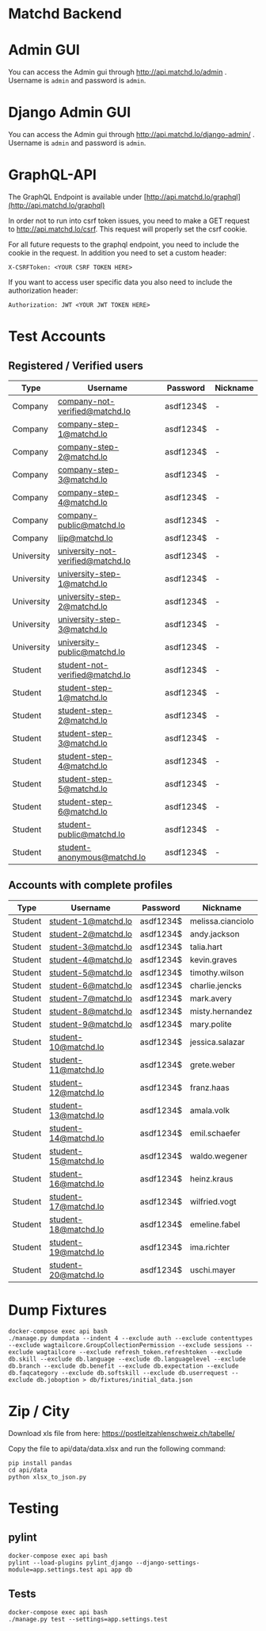 Matchd Backend
==============

# Admin GUI
You can access the Admin gui through <a href="http://api.matchd.lo/admin/"> http://api.matchd.lo/admin </a>. Username is `admin` and password is `admin`.

# Django Admin GUI
You can access the Admin gui through <a href="http://api.matchd.lo/django-admin/"> http://api.matchd.lo/django-admin/ </a>. Username is `admin` and password is `admin`.

# GraphQL-API
The GraphQL Endpoint is available under [http://api.matchd.lo/graphql](http://api.matchd.lo/graphql)

In order not to run into csrf token issues, you need to make a GET request to http://api.matchd.lo/csrf. This request will properly set the csrf cookie.


For all future requests to the graphql endpoint, you need to include the cookie in the request. In addition you need to set a custom header:

    X-CSRFToken: <YOUR CSRF TOKEN HERE>
    
If you want to access user specific data you also need to include the authorization header:

    Authorization: JWT <YOUR JWT TOKEN HERE>

# Test Accounts

## Registered / Verified users


| Type | Username | Password | Nickname |
|---|---|---|---|
| Company | company-not-verified@matchd.lo | asdf1234$ | - |
| Company | company-step-1@matchd.lo | asdf1234$ | - |
| Company | company-step-2@matchd.lo | asdf1234$ | - |
| Company | company-step-3@matchd.lo | asdf1234$ | - |
| Company | company-step-4@matchd.lo | asdf1234$ | - |
| Company | company-public@matchd.lo | asdf1234$ | - |
| Company | liip@matchd.lo | asdf1234$ | - |
| University | university-not-verified@matchd.lo | asdf1234$ | - |
| University | university-step-1@matchd.lo | asdf1234$ | - |
| University | university-step-2@matchd.lo | asdf1234$ | - |
| University | university-step-3@matchd.lo | asdf1234$ | - |
| University | university-public@matchd.lo | asdf1234$ | - |
| Student | student-not-verified@matchd.lo | asdf1234$ | - |
| Student | student-step-1@matchd.lo | asdf1234$ | - |
| Student | student-step-2@matchd.lo | asdf1234$ | - |
| Student | student-step-3@matchd.lo | asdf1234$ | - |
| Student | student-step-4@matchd.lo | asdf1234$ | - |
| Student | student-step-5@matchd.lo | asdf1234$ | - |
| Student | student-step-6@matchd.lo | asdf1234$ | - |
| Student | student-public@matchd.lo | asdf1234$ | - |
| Student | student-anonymous@matchd.lo | asdf1234$ | - |

## Accounts with complete profiles

| Type | Username | Password | Nickname |
|---|---|---|---|
| Student | student-1@matchd.lo | asdf1234$ | melissa.cianciolo |
| Student | student-2@matchd.lo | asdf1234$ | andy.jackson |
| Student | student-3@matchd.lo | asdf1234$ | talia.hart |
| Student | student-4@matchd.lo | asdf1234$ | kevin.graves |
| Student | student-5@matchd.lo | asdf1234$ | timothy.wilson |
| Student | student-6@matchd.lo | asdf1234$ | charlie.jencks |
| Student | student-7@matchd.lo | asdf1234$ | mark.avery |
| Student | student-8@matchd.lo | asdf1234$ | misty.hernandez |
| Student | student-9@matchd.lo | asdf1234$ | mary.polite |
| Student | student-10@matchd.lo | asdf1234$ | jessica.salazar |
| Student | student-11@matchd.lo | asdf1234$ | grete.weber |
| Student | student-12@matchd.lo | asdf1234$ | franz.haas |
| Student | student-13@matchd.lo | asdf1234$ | amala.volk |
| Student | student-14@matchd.lo | asdf1234$ | emil.schaefer |
| Student | student-15@matchd.lo | asdf1234$ | waldo.wegener |
| Student | student-16@matchd.lo | asdf1234$ | heinz.kraus |
| Student | student-17@matchd.lo | asdf1234$ | wilfried.vogt |
| Student | student-18@matchd.lo | asdf1234$ | emeline.fabel |
| Student | student-19@matchd.lo | asdf1234$ | ima.richter |
| Student | student-20@matchd.lo | asdf1234$ | uschi.mayer |

# Dump Fixtures

    docker-compose exec api bash 
    ./manage.py dumpdata --indent 4 --exclude auth --exclude contenttypes --exclude wagtailcore.GroupCollectionPermission --exclude sessions --exclude wagtailcore --exclude refresh_token.refreshtoken --exclude db.skill --exclude db.language --exclude db.languagelevel --exclude db.branch --exclude db.benefit --exclude db.expectation --exclude db.faqcategory --exclude db.softskill --exclude db.userrequest --exclude db.joboption > db/fixtures/initial_data.json

# Zip / City

Download xls file from here: https://postleitzahlenschweiz.ch/tabelle/

Copy the file to api/data/data.xlsx and run the following command:

    pip install pandas
    cd api/data
    python xlsx_to_json.py

# Testing

## pylint

    docker-compose exec api bash
    pylint --load-plugins pylint_django --django-settings-module=app.settings.test api app db

## Tests

    docker-compose exec api bash
    ./manage.py test --settings=app.settings.test
